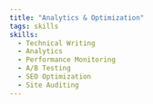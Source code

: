 ```yaml
---
title: "Analytics & Optimization"
tags: skills
skills:
  - Technical Writing
  - Analytics
  - Performance Monitoring
  - A/B Testing
  - SEO Optimization
  - Site Auditing
---
```

